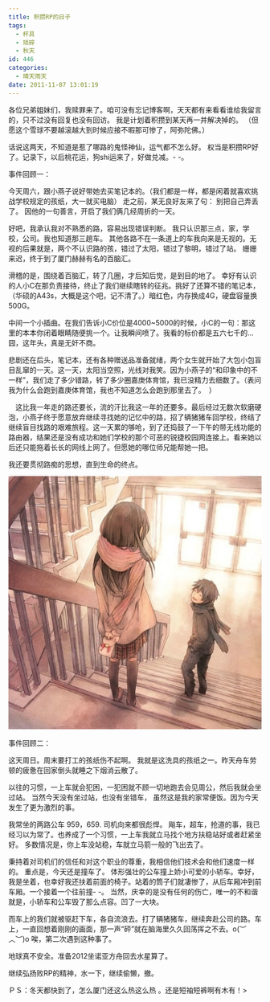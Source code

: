 ```yaml
---
title: 积攒RP的日子
tags:
  - 杯具
  - 琐碎
  - 秋天
id: 446
categories:
  - 晴天雨天
date: 2011-11-07 13:01:19
---
```


 各位兄弟姐妹们，我赎罪来了。咱可没有忘记博客啊，天天都有来看看谁给我留言的，只不过没有回复也没有回访。 我是计划着积攒到某天再一并解决掉的。 （但愿这个雪球不要越滚越大到时候应接不暇那可惨了，阿弥陀佛。）

 话说这两天，不知道是惹了哪路的鬼怪神仙，运气都不怎么好。 权当是积攒RP好了。记录下，以后桃花运，狗shi运来了，好做兑减。- -。
 
事件回顾一：

 今天周六，跟小燕子说好带她去买笔记本的。（我们都是一样，都是闲着就喜欢挑战学校规定的孩纸，大一就买电脑） 走之前，某无良好友来了句： 别把自己弄丢了。 因他的一句善言，开启了我们俩几经周折的一天。

 好吧，我承认我对不熟悉的路，容易出现错误判断。 我只认识那三点，家，学校，公司。我也知道那三趟车。 其他各路不在一条道上的车我向来是无视的。无视的后果就是，两个不认识路的孩，错过了太阳，错过了黎明，错过了站。 姗姗来迟，终于到了厦门赫赫有名的百脑汇。

 滑稽的是，围绕着百脑汇，转了几圈，才后知后觉，是到目的地了。 幸好有认识的人小C在那负责接待，终止了我们继续瞎转的征兆。挑好了还算不错的笔记本，（华硕的A43s，大概是这个吧，记不清了。）暗红色，内存换成4G，硬盘容量换500G。 

 中间一个小插曲。在我们告诉小C价位是4000~5000的时候，小C的一句：那这里的本本你闭着眼睛随便挑一个。让我瞬间喷了。我看的标价都是五六七千的…囧，这年头，真是无奸不商。 

 悲剧还在后头，笔记本，还有各种赠送品准备就绪，两个女生就开始了大包小包盲目乱窜的一天。这一天，太阳当空照，光线对我笑。因为小燕子的“和印象中的不一样”，我们走了多少错路，转了多少圈嘉庚体育馆，我已没精力去细数了。（表问我为什么会跑到嘉庚体育馆，我也不知道怎么会跑到那里去了。　）

　这比我一年走的路还要长，流的汗比我这一年的还要多。最后经过无数次软磨硬泡，小燕子终于愿意放弃继续寻找她的记忆中的路，招了辆猪猪车回学校，终结了继续盲目找路的艰难旅程。这一天累的够呛，到了还捣鼓了一下午的带无线功能的路由器，结果还是没有成功和她们学校的那个可恶的锐捷校园网连接上。看来她以后还只能拖着长长的网线上网了。但愿她的哪位师兄能帮她一把。 

 我还要贯彻路痴的思想，直到生命的终点。

![](/images/two-days-of-bad-luck.jpg)

事件回顾二：

 这天周日。周末要打工的孩纸伤不起啊。 我就是这洗具的孩纸之一。昨天舟车劳顿的疲惫在回家倒头就睡之下烟消云散了。 

 以往的习惯，一上车就会犯困，一犯困就不顾一切地跑去会见周公，然后我就会坐过站。 当然今天没有坐过站，也没有坐错车， 虽然这是我的家常便饭。因为今天发生了更为激烈的事。 

 我常坐的两路公车 959，659\. 司机向来都很彪悍。 飚车，超车，抢道的事，我已经习以为常了。也养成了一个习惯，一上车我就立马找个地方扶稳站好或者赶紧坐好。 多数情况是，你上车没站稳，车就立马箭一般的飞出去了。

 秉持着对司机们的信任和对这个职业的尊重，我相信他们技术会和他们速度一样的。 重点是，今天还是撞车了。 体形强壮的公车撞上娇小可爱的小轿车。幸好，我是坐着，也幸好我还扶着前面的椅子。站着的筒子们就凄惨了，从后车厢冲到前车厢。一个接着一个往前撞- -。 当然，庆幸的是没有任何的伤亡，唯一的不和谐就是，小轿车和公车毁了那么点容。凹了一大块。

 而车上的我们就被驱赶下车，各自流浪去。打了辆猪猪车，继续奔赴公司的路。车上，一直回想着刚刚的画面，那一声“砰”就在脑海里久久回荡挥之不去。o(︶︿︶)o 唉，第二次遇到这种事了。

 地球真不安全。准备2012坐诺亚方舟回去水星算了。

 继续弘扬败RP的精神，水一下，继续偷懒，撤。

ＰＳ：冬天都快到了，怎么厦门还这么热这么热 。还是短袖短裤啊有木有！>

 
